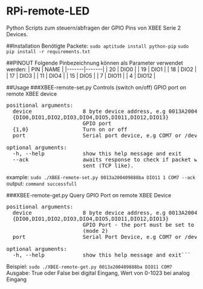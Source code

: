 RPi-remote-LED
==============

Python Scripts zum steuern/abfragen der GPIO Pins von XBEE Serie 2 Devices.

##Installation
Benötigte Packete:
```sudo aptitude install python-pip```
```sudo pip install -r requirements.txt```

##PINOUT
Folgende Pinbezeichnung können als Parameter verwendet werden:
| PIN   | NAME  |
|-------|-------|
| 20    | DIO0  |
| 19    | DIO1  |
| 18    | DIO2  |
| 17    | DIO3  |
| 11    | DIO4  |
| 15    | DIO5  |
| 7     | DIO11 |
| 4     | DIO12 |

##Usage
###XBEE-remote-set.py
Controls (switch on/off) GPIO port on remote XBEE device
<pre>
positional arguments:
  device                8 byte device address, e.g 0013A20040A15ABA
  {DIO0,DIO1,DIO2,DIO3,DIO4,DIO5,DIO11,DIO12,DIO13}
                        GPIO port
  {1,0}                 Turn on or off
  port                  Serial port device, e.g COM7 or /dev/ttyUSB0

optional arguments:
  -h, --help            show this help message and exit
  --ack                 awaits response to check if packet was successfully
                        sent (TCP like).
</pre>
example:
```sudo ./XBEE-remote-set.py 0013a200409888ba DIO11 1 COM7 --ack```
output:
```command successfull```

###XBEE-remote-get.py
Query GPIO Port on remote XBEE Device

<pre>
positional arguments:
  device                8 byte device address, e.g 0013A20040A15ABA
  {DIO0,DIO1,DIO2,DIO3,DIO4,DIO5,DIO11,DIO12,DIO13}
                        GPIO Port - the port must be set to analog input mode
                        (mode 2)
  port                  Serial Port Device, e.g COM7 or /dev/ttyUSB0

optional arguments:
  -h, --help            show this help message and exit```
</pre>
Beispiel:
```sudo ./XBEE-remote-get.py 0013a200409888ba DIO11 COM7```
Ausgabe: True oder False bei digital Eingang, Wert von 0-1023 bei analog Eingang